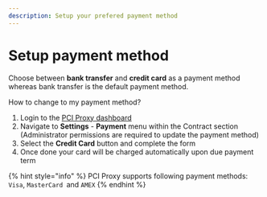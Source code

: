 ```yaml
---
description: Setup your prefered payment method
---
```


# Setup payment method

Choose between **bank transfer** and **credit card** as a payment method whereas bank transfer is the default payment method.

How to change to my payment method?

1. Login to the [PCI Proxy dashboard](https://dashboard.pci-proxy.com/login)
2. Navigate to **Settings** - **Payment** menu within the Contract section (Administrator permissions are required to update the payment method)
3. Select the **Credit Card** button and complete the form
4. Once done your card will be charged automatically upon due payment term

{% hint style="info" %}
PCI Proxy supports following payment methods: `Visa`, `MasterCard `and `AMEX`
{% endhint %}
